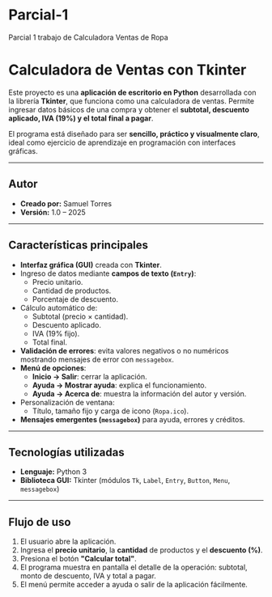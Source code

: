 # Parcial-1
Parcial 1 trabajo de Calculadora Ventas de Ropa 

# Calculadora de Ventas con Tkinter

Este proyecto es una **aplicación de escritorio en Python** desarrollada con la librería **Tkinter**, que funciona como una calculadora de ventas. Permite ingresar datos básicos de una compra y obtener el **subtotal, descuento aplicado, IVA (19%) y el total final a pagar**.  

El programa está diseñado para ser **sencillo, práctico y visualmente claro**, ideal como ejercicio de aprendizaje en programación con interfaces gráficas.

---

## Autor

- **Creado por:** Samuel Torres  
- **Versión:** 1.0 – 2025  

---

## Características principales

- **Interfaz gráfica (GUI)** creada con **Tkinter**.
- Ingreso de datos mediante **campos de texto (`Entry`)**:
  - Precio unitario.
  - Cantidad de productos.
  - Porcentaje de descuento.
- Cálculo automático de:
  - Subtotal (precio × cantidad).
  - Descuento aplicado.
  - IVA (19% fijo).
  - Total final.
- **Validación de errores**: evita valores negativos o no numéricos mostrando mensajes de error con `messagebox`.
- **Menú de opciones**:
  - **Inicio → Salir**: cerrar la aplicación.
  - **Ayuda → Mostrar ayuda**: explica el funcionamiento.
  - **Ayuda → Acerca de**: muestra la información del autor y versión.
- Personalización de ventana:
  - Título, tamaño fijo y carga de icono (`Ropa.ico`).
- **Mensajes emergentes (`messagebox`)** para ayuda, errores y créditos.

---

## Tecnologías utilizadas

- **Lenguaje:** Python 3  
- **Biblioteca GUI:** Tkinter (módulos `Tk`, `Label`, `Entry`, `Button`, `Menu`, `messagebox`)  

---

## Flujo de uso

1. El usuario abre la aplicación.  
2. Ingresa el **precio unitario**, la **cantidad** de productos y el **descuento (%)**.  
3. Presiona el botón **"Calcular total"**.  
4. El programa muestra en pantalla el detalle de la operación: subtotal, monto de descuento, IVA y total a pagar.  
5. El menú permite acceder a ayuda o salir de la aplicación fácilmente.  



